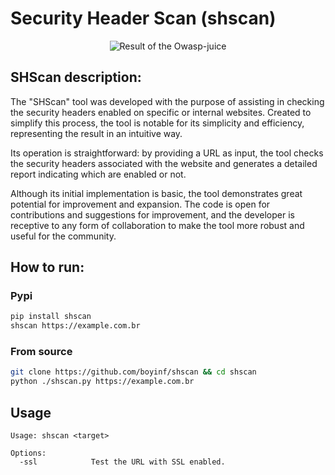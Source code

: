# Security Header Scan (shscan)

<p align="center">
    <img src="Owasp-juice_new.png" alt="Result of the Owasp-juice" />
</p>

## SHScan description:

The "SHScan" tool was developed with the purpose of assisting in checking the security headers enabled on specific or internal websites. Created to simplify this process, the tool is notable for its simplicity and efficiency, representing the result in an intuitive way.

Its operation is straightforward: by providing a URL as input, the tool checks the security headers associated with the website and generates a detailed report indicating which are enabled or not.

Although its initial implementation is basic, the tool demonstrates great potential for improvement and expansion. The code is open for contributions and suggestions for improvement, and the developer is receptive to any form of collaboration to make the tool more robust and useful for the community.

## How to run:

### Pypi
```bash
pip install shscan
shscan https://example.com.br
```

### From source
```bash
git clone https://github.com/boyinf/shscan && cd shscan
python ./shscan.py https://example.com.br
```

## Usage
```
Usage: shscan <target>

Options:
  -ssl            Test the URL with SSL enabled.
```